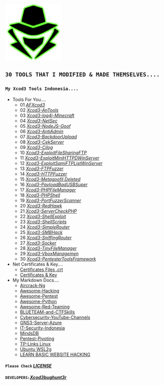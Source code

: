 <p align="left"><a href="https://www.itsecurity.id/"><img height="180" title="Xcod3bughunt3r" src="0011.png"/></a></p>

## ``30 TOOLS THAT I MODIFIED & MADE THEMSELVES....``
### ``My Xcod3 Tools Indonesia....``
* Tools For You....
  * 01 *[AFXcod3](https://github.com/Xcod3bughunt3r/Xcod3-Tools/tree/main/AFXcod3)*
  * 02 *[Xcod3-AnTools](https://github.com/Xcod3bughunt3r/Xcod3-Tools/tree/main/Xcod3-AnTools)*
  * 03 *[Xcod3-log4j-Minecraft](https://github.com/Xcod3bughunt3r/Xcod3-Tools/tree/main/Xcod3-log4j-Minecraft)*
  * 04 *[Xcod3-NetSec](https://github.com/Xcod3bughunt3r/Xcod3-Tools/tree/main/Xcod3-NetSec)*
  * 05 *[Xcod3-NodeJS-Goof](https://github.com/Xcod3bughunt3r/Xcod3-Tools/Xcod3-NodeJS-Goof)*
  * 06 *[Xcod3-AntiAdmin](https://github.com/Xcod3bughunt3r/Xcod3-Tools/Xcod3-AntiAdmin)*
  * 07 *[Xcod3-BackdoorUpload](https://github.com/Xcod3bughunt3r/Xcod3-Tools/Xcod3-BackdoorUpload)*
  * 08 *[Xcod3-CekServer](https://github.com/Xcod3bughunt3r/Xcod3-Tools/Xcod3-CekServer)*
  * 09 *[Xcod3-Cilog](https://github.com/Xcod3bughunt3r/Xcod3-Tools/Xcod3-Cilog)*
  * 10 *[Xcod3-ExploitFileSharingFTP](https://github.com/Xcod3bughunt3r/Xcod3-Tools/Xcod3-ExploitFileSharingFTP)*
  * 11 *[Xcod3-ExploitMiniHTTPDWinServer](https://github.com/Xcod3bughunt3r/Xcod3-Tools/Xcod3-ExploitMiniHTTPDWinServer)*
  * 12 *[Xcod3-ExploitSamiFTPListWinServer](https://github.com/Xcod3bughunt3r/Xcod3-Tools/Xcod3-ExploitSamiFTPListWinServer)*
  * 13 *[Xcod3-FTPFuzzer](https://github.com/Xcod3bughunt3r/Xcod3-Tools/Xcod3-FTPFuzzer)*
  * 14 *[Xcod3-HTTPFuzzer](https://github.com/Xcod3bughunt3r/Xcod3-Tools/Xcod3-HTTPFuzzer)*
  * 15 *[Xcod3-Metagoofil Deleted](Deleted)*
  * 16 *[Xcod3-PayloadBadUSBSuper](https://github.com/Xcod3bughunt3r/Xcod3-Tools/Xcod3-PayloadBadUSBSuper)*
  * 17 *[Xcod3-PHPFileManager](https://github.com/Xcod3bughunt3r/Xcod3-Tools/Xcod3-PHPFileManager)*
  * 18 *[Xcod3-PHPShell](https://github.com/Xcod3bughunt3r/Xcod3-Tools/Xcod3-PHPShell)*
  * 19 *[Xcod3-PortFuzzerScanner](https://github.com/Xcod3bughunt3r/Xcod3-Tools/Xcod3-PortFuzzerScanner)*
  * 20 *[Xcod3-RedHawk](https://github.com/Xcod3bughunt3r/Xcod3-Tools/Xcod3-RedHawk)*
  * 21 *[Xcod3-ServerCheckPHP](https://github.com/Xcod3bughunt3r/Xcod3-Tools/Xcod3-ServerCheckPHP)*
  * 22 *[Xcod3-ShellExploit](https://github.com/Xcod3bughunt3r/Xcod3-Tools/Xcod3-ShellExploit)*
  * 23 *[Xcod3-ShellScripts](https://github.com/Xcod3bughunt3r/Xcod3-Tools/Xcod3-ShellScripts)*
  * 24 *[Xcod3-SimpleRouter](https://github.com/Xcod3bughunt3r/Xcod3-Tools/Xcod3-SimpleRouter)*
  * 25 *[Xcod3-SMBHack](https://github.com/Xcod3bughunt3r/Xcod3-Tools/Xcod3-SMBHack)*
  * 26 *[Xcod3-SniffingRouter](https://github.com/Xcod3bughunt3r/Xcod3-Tools/Xcod3-SniffingRouter)*
  * 27 *[Xcod3-Socker](https://github.com/Xcod3bughunt3r/Xcod3-Tools/Xcod3-Socker)*
  * 28 *[Xcod3-TinyFileManager](https://github.com/Xcod3bughunt3r/Xcod3-Tools/Xcod3-TinyFileManager)*
  * 29 *[Xcod3-VboxManagemen](https://github.com/Xcod3bughunt3r/Xcod3-Tools/Xcod3-VboxManagemen)*
  * 30 *[Xcod3-PentesterToolsFramework](https://github.com/Xcod3bughunt3r/PentesterToolsFramework)*
* Net Certificates & Key....
  * [Certificates Files .crt](https://github.com/Xcod3bughunt3r/Xcod3bughunt3r/tree/main/certificates)
  * [Certificates & Key](https://github.com/Xcod3bughunt3r/certificates-key)
* My Markdown Docs....
    * [Aircrack-Ng](https://github.com/Xcod3bughunt3r/Xcod3bughunt3r/blob/main/MDocs/Aircrack-Ng.md)
    * [Awesome-Hacking](https://github.com/Xcod3bughunt3r/Xcod3bughunt3r/blob/main/MDocs/Awesome-Hacking.md)
    * [Awesome-Pentest](https://github.com/Xcod3bughunt3r/Xcod3bughunt3r/blob/main/MDocs/Awesome-Pentest.md)
    - [Awesome-Python](https://github.com/Xcod3bughunt3r/Xcod3bughunt3r/blob/main/MDocs/Awesome-Python.md)
    - [Awesome-Red-Teaming](https://github.com/Xcod3bughunt3r/Xcod3bughunt3r/blob/main/MDocs/Awesome-Red-Teaming.md)
    - [BLUETEAM-and-CTFSkills](https://github.com/Xcod3bughunt3r/Xcod3bughunt3r/blob/main/MDocs/BLUETEAM-and-CTFSkills.md)
    - [Cybersecurity-YouTube-Channels](https://github.com/Xcod3bughunt3r/Xcod3bughunt3r/blob/main/MDocs/Cybersecurity-YouTube-Channels.md)
    - [GNS3-Server-Azure](https://github.com/Xcod3bughunt3r/Xcod3bughunt3r/blob/main/MDocs/GNS3-Server-Azure.md)
    - [IT-Security-Indonesia](https://github.com/Xcod3bughunt3r/Xcod3bughunt3r/blob/main/MDocs/IT-Security-Indonesia.md)
    - [MindsDB](https://github.com/Xcod3bughunt3r/Xcod3bughunt3r/blob/main/MDocs/MindsDB.md)
    - [Pentest-Pivoting](https://github.com/Xcod3bughunt3r/Xcod3bughunt3r/blob/main/MDocs/Pentest-Pivoting.md)
    - [TP-Links Linux](https://github.com/Xcod3bughunt3r/Xcod3bughunt3r/blob/main/MDocs/TP-Links.md)
    - [Ubuntu WSL2g](https://github.com/Xcod3bughunt3r/Xcod3bughunt3r/blob/main/MDocs/WSLg2.md)
    - [LEARN BASIC WEBSITE HACKING](https://github.com/Xcod3bughunt3r/Xcod3bughunt3r/blob/main/MDocs/Xcod3bughunt3r.md)

#### ``Please Check`` *[LICENSE](LICENSE)*
#### ``DEVELOPERS:``*[Xcod3bughunt3r](https://github.com/Xcod3bughunt3r/Xcod3bughunt3r)*
